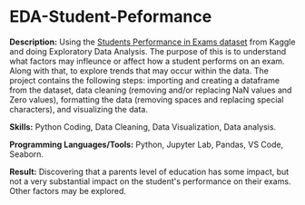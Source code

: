 # EDA-Student-Peformance

**Description:** Using the [Students Performance in Exams dataset](https://www.kaggle.com/datasets/spscientist/students-performance-in-exams) from Kaggle and doing Exploratory Data Analysis. The purpose of this is to understand what factors may infleunce or affect how a student performs on an exam. Along with that, to explore trends that may occur within the data. The project contains the following steps: importing and creating a dataframe from the dataset, data cleaning (removing and/or replacing NaN values and Zero values), formatting the data (removing spaces and replacing special characters), and visualizing the data. 

**Skills:** Python Coding, Data Cleaning, Data Visualization, Data analysis.

**Programming Languages/Tools:** Python, Jupyter Lab, Pandas, VS Code, Seaborn. 

**Result:** Discovering that a parents level of education has some impact, but not a very substantial impact on the student's performance on their exams. Other factors may be explored. 

